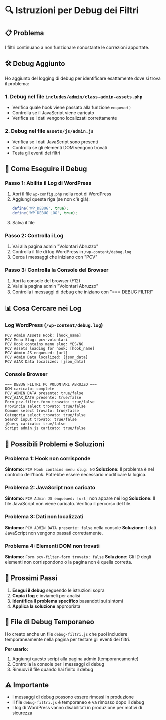 # 🔍 Istruzioni per Debug dei Filtri

## 📋 Problema
I filtri continuano a non funzionare nonostante le correzioni apportate.

## 🛠️ Debug Aggiunto

Ho aggiunto del logging di debug per identificare esattamente dove si trova il problema:

### 1. **Debug nel file `includes/admin/class-admin-assets.php`**
- Verifica quale hook viene passato alla funzione `enqueue()`
- Controlla se il JavaScript viene caricato
- Verifica se i dati vengono localizzati correttamente

### 2. **Debug nel file `assets/js/admin.js`**
- Verifica se i dati JavaScript sono presenti
- Controlla se gli elementi DOM vengono trovati
- Testa gli eventi dei filtri

## 🧪 Come Eseguire il Debug

### Passo 1: Abilita il Log di WordPress
1. Apri il file `wp-config.php` nella root di WordPress
2. Aggiungi questa riga (se non c'è già):
   ```php
   define('WP_DEBUG', true);
   define('WP_DEBUG_LOG', true);
   ```
3. Salva il file

### Passo 2: Controlla i Log
1. Vai alla pagina admin "Volontari Abruzzo"
2. Controlla il file di log WordPress in `/wp-content/debug.log`
3. Cerca i messaggi che iniziano con "PCV"

### Passo 3: Controlla la Console del Browser
1. Apri la console del browser (F12)
2. Vai alla pagina admin "Volontari Abruzzo"
3. Controlla i messaggi di debug che iniziano con "=== DEBUG FILTRI"

## 📊 Cosa Cercare nei Log

### Log WordPress (`/wp-content/debug.log`)
```
PCV Admin Assets Hook: [hook_name]
PCV Menu Slug: pcv-volontari
PCV Hook contains menu slug: YES/NO
PCV Assets loading for hook: [hook_name]
PCV Admin JS enqueued: [url]
PCV Admin Data localized: [json_data]
PCV AJAX Data localized: [json_data]
```

### Console Browser
```
=== DEBUG FILTRI PC VOLONTARI ABRUZZO ===
DOM caricato: complete
PCV_ADMIN_DATA presente: true/false
PCV_AJAX_DATA presente: true/false
Form pcv-filter-form trovato: true/false
Provincia select trovato: true/false
Comune select trovato: true/false
Categoria select trovato: true/false
Search input trovato: true/false
jQuery caricato: true/false
Script admin.js caricato: true/false
```

## 🚨 Possibili Problemi e Soluzioni

### Problema 1: Hook non corrisponde
**Sintomo:** `PCV Hook contains menu slug: NO`
**Soluzione:** Il problema è nel controllo dell'hook. Potrebbe essere necessario modificare la logica.

### Problema 2: JavaScript non caricato
**Sintomo:** `PCV Admin JS enqueued: [url]` non appare nei log
**Soluzione:** Il file JavaScript non viene caricato. Verifica il percorso del file.

### Problema 3: Dati non localizzati
**Sintomo:** `PCV_ADMIN_DATA presente: false` nella console
**Soluzione:** I dati JavaScript non vengono passati correttamente.

### Problema 4: Elementi DOM non trovati
**Sintomo:** `Form pcv-filter-form trovato: false`
**Soluzione:** Gli ID degli elementi non corrispondono o la pagina non è quella corretta.

## 📝 Prossimi Passi

1. **Esegui il debug** seguendo le istruzioni sopra
2. **Copia i log** e inviameli per analisi
3. **Identifica il problema specifico** basandoti sui sintomi
4. **Applica la soluzione** appropriata

## 🔧 File di Debug Temporaneo

Ho creato anche un file `debug-filtri.js` che puoi includere temporaneamente nella pagina per testare gli eventi dei filtri.

**Per usarlo:**
1. Aggiungi questo script alla pagina admin (temporaneamente)
2. Controlla la console per i messaggi di debug
3. Rimuovi il file quando hai finito il debug

## ⚠️ Importante

- I messaggi di debug possono essere rimossi in produzione
- Il file `debug-filtri.js` è temporaneo e va rimosso dopo il debug
- I log di WordPress vanno disabilitati in produzione per motivi di sicurezza
